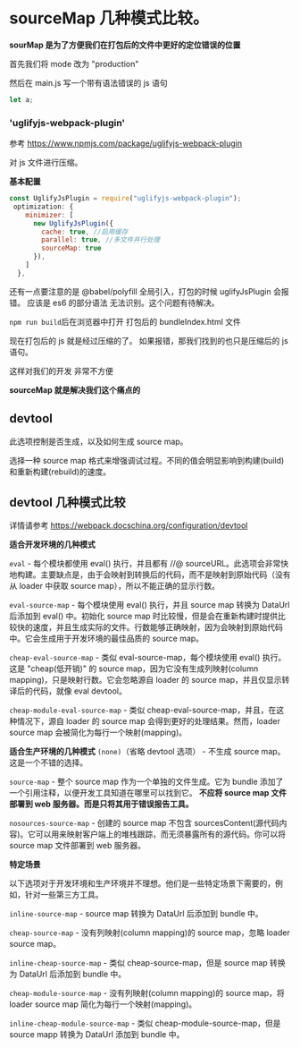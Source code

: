# sourceMap 几种模式比较。

**sourMap 是为了方便我们在打包后的文件中更好的定位错误的位置**

首先我们将 mode 改为 "production"

然后在 main.js 写一个带有语法错误的 js 语句

```javascript
let a;
```

### 'uglifyjs-webpack-plugin'

参考 https://www.npmjs.com/package/uglifyjs-webpack-plugin

对 js 文件进行压缩。

**基本配置**

```javascript
const UglifyJsPlugin = require("uglifyjs-webpack-plugin");
 optimization: {
    minimizer: [
      new UglifyJsPlugin({
        cache: true, //启用缓存
        parallel: true, //多文件并行处理
        sourceMap: true
      }),
    ]
  },
```

还有一点要注意的是 @babel/polyfill 全局引入，打包的时候 uglifyJsPlugin 会报错。
应该是 es6 的部分语法 无法识别。这个问题有待解决。

`npm run build`后在浏览器中打开 打包后的 bundleIndex.html 文件

现在打包后的 js 就是经过压缩的了。 如果报错，那我们找到的也只是压缩后的 js 语句。

这样对我们的开发 非常不方便

**sourceMap 就是解决我们这个痛点的**

## devtool

此选项控制是否生成，以及如何生成 source map。

选择一种 source map 格式来增强调试过程。不同的值会明显影响到构建(build)和重新构建(rebuild)的速度。

## devtool 几种模式比较

详情请参考 https://webpack.docschina.org/configuration/devtool

**适合开发环境的几种模式**

`eval` - 每个模块都使用 eval() 执行，并且都有 //@ sourceURL。此选项会非常快地构建。主要缺点是，由于会映射到转换后的代码，而不是映射到原始代码（没有从 loader 中获取 source map），所以不能正确的显示行数。

`eval-source-map` - 每个模块使用 eval() 执行，并且 source map 转换为 DataUrl 后添加到 eval() 中。初始化 source map 时比较慢，但是会在重新构建时提供比较快的速度，并且生成实际的文件。行数能够正确映射，因为会映射到原始代码中。它会生成用于开发环境的最佳品质的 source map。

`cheap-eval-source-map` - 类似 eval-source-map，每个模块使用 eval() 执行。这是 "cheap(低开销)" 的 source map，因为它没有生成列映射(column mapping)，只是映射行数。它会忽略源自 loader 的 source map，并且仅显示转译后的代码，就像 eval devtool。

`cheap-module-eval-source-map` - 类似 cheap-eval-source-map，并且，在这种情况下，源自 loader 的 source map 会得到更好的处理结果。然而，loader source map 会被简化为每行一个映射(mapping)。

**适合生产环境的几种模式**
`(none)`（省略 devtool 选项） - 不生成 source map。这是一个不错的选择。

`source-map` - 整个 source map 作为一个单独的文件生成。它为 bundle 添加了一个引用注释，以便开发工具知道在哪里可以找到它。
**不应将 source map 文件部署到 web 服务器。而是只将其用于错误报告工具。**

`nosources-source-map` - 创建的 source map 不包含 sourcesContent(源代码内容)。它可以用来映射客户端上的堆栈跟踪，而无须暴露所有的源代码。你可以将 source map 文件部署到 web 服务器。

**特定场景**

以下选项对于开发环境和生产环境并不理想。他们是一些特定场景下需要的，例如，针对一些第三方工具。

`inline-source-map` - source map 转换为 DataUrl 后添加到 bundle 中。

`cheap-source-map` - 没有列映射(column mapping)的 source map，忽略 loader source map。

`inline-cheap-source-map` - 类似 cheap-source-map，但是 source map 转换为 DataUrl 后添加到 bundle 中。

`cheap-module-source-map` - 没有列映射(column mapping)的 source map，将 loader source map 简化为每行一个映射(mapping)。

`inline-cheap-module-source-map` - 类似 cheap-module-source-map，但是 source mapp 转换为 DataUrl 添加到 bundle 中。
